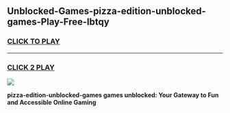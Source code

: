 
## Unblocked-Games-pizza-edition-unblocked-games-Play-Free-lbtqy
<h3>
<a href="https://premium76.site?title=pizza-edition-unblocked-games&ref=12A">CLICK TO PLAY</a></h3>
<hr>

<h3>
<a href="https://premium76.site?title=pizza-edition-unblocked-games&ref=12A">CLICK 2 PLAY</a>
  
</h3>

<a href="https://premium76.site?title=pizza-edition-unblocked-games&ref=12A"><img src="https://clearcache.store/games.png"></a>


**pizza-edition-unblocked-games games unblocked: Your Gateway to Fun and Accessible Online Gaming**
